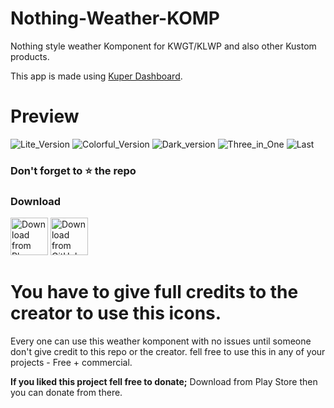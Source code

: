 # Nothing-Weather-KOMP
Nothing style weather Komponent for KWGT/KLWP and also other Kustom products.

This app is made using [Kuper Dashboard](https://github.com/jahirfiquitiva/Kuper).

# Preview
![Lite_Version](https://user-images.githubusercontent.com/86063625/187028912-125bf705-f616-4bcb-b8d5-e56a1d15b3a3.png)
![Colorful_Version](https://user-images.githubusercontent.com/86063625/187028927-16ed0c49-bfca-4030-b8ef-014f81b09dbf.png)
![Dark_version](https://user-images.githubusercontent.com/86063625/187028934-82eef4b3-df24-4008-9d6d-7a10815327e7.png)
![Three_in_One](https://user-images.githubusercontent.com/86063625/187028942-562a4e8d-10bd-4f71-9786-0c134cf611dc.png)
![Last](https://user-images.githubusercontent.com/86063625/187029028-6f64dd33-863f-4bf2-ac11-8e115563bca6.jpg)

### Don't forget to :star: the repo


### Download

[<img src="https://user-images.githubusercontent.com/86063625/187029217-d9771e1e-69df-4ae3-90fa-13028e717c4b.png"
     alt="Download from Play Store"
     height="60">](https://play.google.com/store/apps/details?id=beehomie.nothingweather.komp)
[<img src="https://img.shields.io/badge/GitHub-181717?logo=github&logoColor=white"
     alt="Download from GitHub"
     height="60">](https://github.com/bhaskar966/Nothing-Weather-KOMP/releases)





# You have to give full credits to the creator to use this icons.
Every one can use this weather komponent with no issues until someone don't give credit to this repo or the creator.
fell free to use this in any of your projects - Free + commercial.



**If you liked this project fell free to donate;** Download from Play Store then you can donate from there.

